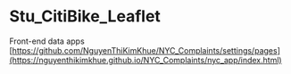 # Stu_CitiBike_Leaflet
Front-end data apps
[https://github.com/NguyenThiKimKhue/NYC_Complaints/settings/pages](https://nguyenthikimkhue.github.io/NYC_Complaints/nyc_app/index.html)
